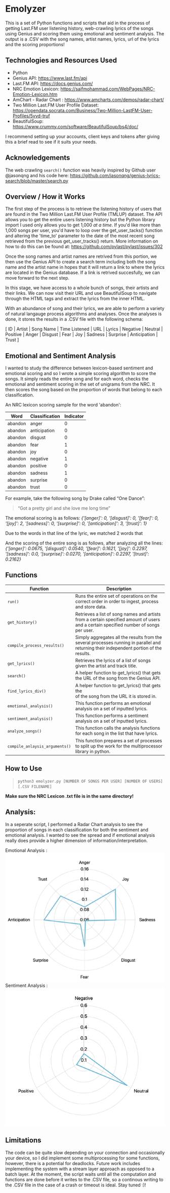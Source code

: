# Emolyzer
This is a set of Python functions and scripts that aid in the process of getting Last.FM user listening history, web-crawling lyrics of the songs using Genius and scoring them using emotional and sentiment analysis. The output is a .CSV with the song names, artist names, lyrics, url of the lyrics and the scoring proportions!

## Technologies and Resources Used
* Python
* Genius API: https://www.last.fm/api
* Last.FM API: https://docs.genius.com/
* NRC Emotion Lexicon: https://saifmohammad.com/WebPages/NRC-Emotion-Lexicon.htm
* AmChart - Radar Chart : https://www.amcharts.com/demos/radar-chart/
* Two Million Last.FM User Profile Dataset: https://opendata.socrata.com/Business/Two-Million-LastFM-User-Profiles/5vvd-truf
* BeautifulSoup: https://www.crummy.com/software/BeautifulSoup/bs4/doc/

I recommend setting up your accounts, client keys and tokens after giving this a brief read to see if it suits your needs.

## Acknowledgements
The web crawling `search()` function was heavily inspired by Github user @jasonqng and his code here: https://github.com/jasonqng/genius-lyrics-search/blob/master/search.py

## Overview / How it Works
The first step of the process is to retrieve the listening history of users that are found in the Two Million Last.FM User Profile (TMLUP) dataset. The API allows you to get the entire users listening history but the Python library import I used only allows you to get 1,000 *at a time*. If you'd like more than 1,000 songs per user, you'd have to loop over the get_user_tacks() function and altering the 'time_to' parameter to the date of the most recent song retrieved from the previous get_user_tracks() return. More information on how to do this can be found at: https://github.com/pylast/pylast/issues/302

Once the song names and artist names are retrived from this portion, we then use the Genius API to create a search term including both the song name and the artist name in hopes that it will return a link to where the lyrics are located in the Genius database. If a link is retrived succesfully, we can move forward to the next step.

In this stage, we have access to a whole bunch of songs, their artists and their links. We can now visit their URL and use BeautifulSoup to navigate through the HTML tags and extract the lyrics from the inner HTML.

With an abundance of song and their lyrics, we are able to perform a variety of natural langauge process algorithms and analyses. Once the analyses is done, it stores the results in a .CSV file with the following schema:

[ ID | Artist | Song Name  | Time Listened | URL  | Lyrics | Negative  | Neutral | Positive  | Anger | Disgust | Fear | Joy | Sadness | Surprise | Anticipation | Trust ]

## Emotional and Sentiment Analysis
I wanted to study the difference between lexicon-based sentiment and emotional scoring and so I wrote a simple scoring algorithm to score the songs. It simply reads the entire song and for each word, checks the emotional and sentiment scoring in the set of unigrams from the NRC. It then scores the song based on the proportion of words that belong to each classification.

An NRC lexicon scoring sample for the word 'abandon':

| Word | Classification | Indicator
| ------- | -------------- | --------- | 
| abandon	| anger |	0 | 
| abandon	| anticipation	| 0 | 
| abandon	| disgust	| 0 | 
| abandon	| fear	| 1 | 
| abandon	| joy	| 0 | 
| abandon	| negative	| 1 | 
| abandon	| positive	| 0 | 
| abandon	| sadness	| 1 | 
| abandon	| surprise	| 0 | 
| abandon	| trust	| 0 | 

For example, take the following song by Drake called “One Dance”:

> “Got a pretty girl and she love me long time”

The emotional scoring is as follows:
_{'[anger]': 0, '[disgust]': 0, '[fear]': 0, '[joy]': 2, '[sadness]': 0, '[surprise]': 0, '[anticipation]': 3, '[trust]': 1}_

Due to the words in that line of the lyric, we matched 2 words that 

And the scoring of the entire song is as follows, after analyzing all the lines:
_{'[anger]': 0.0675, '[disgust]': 0.0540, '[fear]': 0.1621, '[joy]': 0.2297, '[sadness]': 0.0, '[surprise]': 0.0270, '[anticipation]': 0.2297, '[trust]': 0.2162}_


## Functions
Function | Description
------------- | -------------
`run()`  | Runs the entire set of operations on the correct order in order to ingest, process and store data.
`get_history()`  | Retrieves a list of song names and artists from a certain specified amount of users and a certain specified number of songs per user.
`compile_process_results()` | Simply aggregates all the results from the several processes running in parallel and returning their independent portion of the results.
`get_lyrics()` | Retrieves the lyrics of a list of songs given the artist and track title. 
`search()` | A helper function to get_lyrics() that gets the URL of the song from the Genius API.
`find_lyrics_div()` | A helper function to get_lyrics() that gets the <div> of the song from the URL it is stored in.
`emotional_analysis()` | This function performs an emotional analysis on a set of inputted lyrics.
`sentiment_analysis()` | This function performs a sentiment analysis on a set of inputted lyrics.
`analyze_songs()` | This function calls the analysis functions for each song in the list that have lyrics.
`compile_anlaysis_arguments()` | This function prepares a set of processes to split up the work for the multiprocessor library in python.
  
 
## How to Use
> `python3 emolyzer.py [NUMBER OF SONGS PER USER] [NUMBER OF USERS] [.CSV FILENAME]`

**Make sure the NRC Lexicon .txt file is in the same directory!**
 
## Analysis:
In a seperate script, I performed a Radar Chart analysis to see the proportion of songs in each classification for both the sentiment and emotional analysis. I wanted to see the spread and if emotional analysis really does provide a higher dimension of information/interpretation.

Emotional Analysis : ![picture alt](img/5.png "Emotional Analysis")
Sentiment Analysis : ![picture alt](img/6.png "Sentiment  Analysis")
  
## Limitations
The code can be quite slow depending on your connection and occasionally your device, so I did implement some multiprocessing for some functions, however, there is a potential for deadlocks. Future work includes implementing the system with a stream layer approach as opposed to a batch layer. At the moment, the script waits until all the computation and functions are done before it writes to the .CSV file, so a continous writing to the .CSV file in the case of a crash or timeout is ideal. Stay tuned :)!
